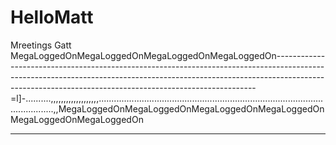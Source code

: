 # HelloMatt
Mreetings Gatt
MegaLoggedOnMegaLoggedOnMegaLoggedOnMegaLoggedOn-------------------------------------------------------------------------------------------------------------------------------------------------------------------------------------------------------------------------------------=l]-..........,,,,,,,,,,,,,,,,,,,..........................................................................................................,,MegaLoggedOnMegaLoggedOnMegaLoggedOnMegaLoggedOnMegaLoggedOnMegaLoggedOn



--------
